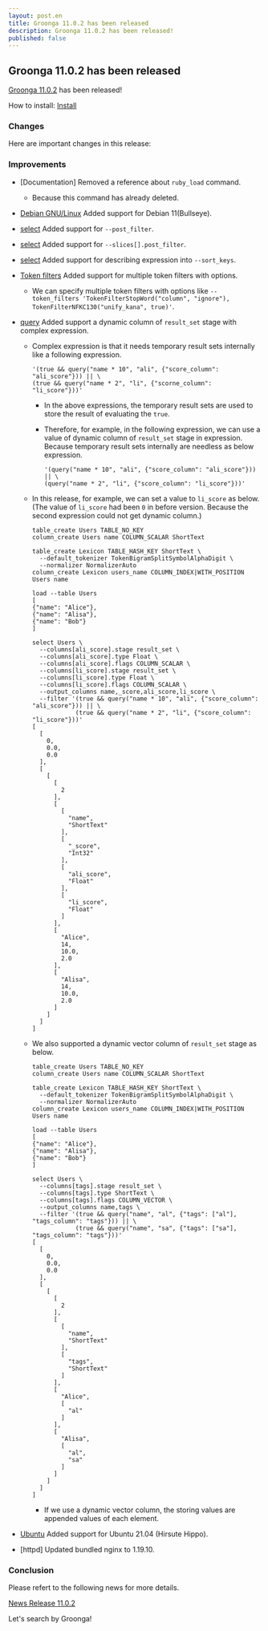 ```yaml
---
layout: post.en
title: Groonga 11.0.2 has been released
description: Groonga 11.0.2 has been released!
published: false
---
```


## Groonga 11.0.2 has been released

[Groonga 11.0.2](/docs/news.html#release-11-0-2) has been released!

How to install: [Install](/docs/install.html)

### Changes

Here are important changes in this release:

### Improvements

* [Documentation] Removed a reference about ``ruby_load`` command.

  * Because this command has already deleted.

* [Debian GNU/Linux](/docs/install/debian.html) Added support for Debian 11(Bullseye).

* [select](/docs/reference/commands/select.html) Added support for ``--post_filter``.

* [select](/docs/reference/commands/select.html) Added support for ``--slices[].post_filter``.

* [select](/docs/reference/commands/select.html) Added support for describing expression into ``--sort_keys``.

* [Token filters](/docs/reference/token_filters.html) Added support for multiple token filters with options.

  * We can specify multiple token filters with options like ``--token_filters 'TokenFilterStopWord("column", "ignore"), TokenFilterNFKC130("unify_kana", true)'``.

* [query](/docs/reference/functions/query.html) Added support a dynamic column of ``result_set`` stage with complex expression.

  * Complex expression is that it needs temporary result sets internally like a following expression.

    ```
    '(true && query("name * 10", "ali", {"score_column": "ali_score"})) || \
    (true && query("name * 2", "li", {"scorne_column": "li_score"}))'
    ```

    * In the above expressions, the temporary result sets are used to store the result of evaluating the ``true``.
    * Therefore, for example, in the following expression, we can use a value of dynamic column of ``result_set`` stage in expression. Because temporary result sets internally are needless as below expression.

      ```
      '(query("name * 10", "ali", {"score_column": "ali_score"})) || \
      (query("name * 2", "li", {"score_column": "li_score"}))'
      ```

  * In this release, for example, we can set a value to ``li_score`` as below. (The value of ``li_score`` had been ``0`` in before version. Because the second expression could not get dynamic column.)

    ```
    table_create Users TABLE_NO_KEY
    column_create Users name COLUMN_SCALAR ShortText

    table_create Lexicon TABLE_HASH_KEY ShortText \
      --default_tokenizer TokenBigramSplitSymbolAlphaDigit \
      --normalizer NormalizerAuto
    column_create Lexicon users_name COLUMN_INDEX|WITH_POSITION Users name

    load --table Users
    [
    {"name": "Alice"},
    {"name": "Alisa"},
    {"name": "Bob"}
    ]

    select Users \
      --columns[ali_score].stage result_set \
      --columns[ali_score].type Float \
      --columns[ali_score].flags COLUMN_SCALAR \
      --columns[li_score].stage result_set \
      --columns[li_score].type Float \
      --columns[li_score].flags COLUMN_SCALAR \
      --output_columns name,_score,ali_score,li_score \
      --filter '(true && query("name * 10", "ali", {"score_column": "ali_score"})) || \
                (true && query("name * 2", "li", {"score_column": "li_score"}))'
    [
      [
        0,
        0.0,
        0.0
      ],
      [
        [
          [
            2
          ],
          [
            [
              "name",
              "ShortText"
            ],
            [
              "_score",
              "Int32"
            ],
            [
              "ali_score",
              "Float"
            ],
            [
              "li_score",
              "Float"
            ]
          ],
          [
            "Alice",
            14,
            10.0,
            2.0
          ],
          [
            "Alisa",
            14,
            10.0,
            2.0
          ]
        ]
      ]
    ]
    ```

  * We also supported a dynamic vector column of ``result_set`` stage as below.

    ```
    table_create Users TABLE_NO_KEY
    column_create Users name COLUMN_SCALAR ShortText

    table_create Lexicon TABLE_HASH_KEY ShortText \
      --default_tokenizer TokenBigramSplitSymbolAlphaDigit \
      --normalizer NormalizerAuto
    column_create Lexicon users_name COLUMN_INDEX|WITH_POSITION Users name

    load --table Users
    [
    {"name": "Alice"},
    {"name": "Alisa"},
    {"name": "Bob"}
    ]

    select Users \
      --columns[tags].stage result_set \
      --columns[tags].type ShortText \
      --columns[tags].flags COLUMN_VECTOR \
      --output_columns name,tags \
      --filter '(true && query("name", "al", {"tags": ["al"], "tags_column": "tags"})) || \
                (true && query("name", "sa", {"tags": ["sa"], "tags_column": "tags"}))'
    [
      [
        0,
        0.0,
        0.0
      ],
      [
        [
          [
            2
          ],
          [
            [
              "name",
              "ShortText"
            ],
            [
              "tags",
              "ShortText"
            ]
          ],
          [
            "Alice",
            [
              "al"
            ]
          ],
          [
            "Alisa",
            [
              "al",
              "sa"
            ]
          ]
        ]
      ]
    ]
    ```

    * If we use a dynamic vector column, the storing values are appended values of each element.

* [Ubuntu](/docs/install/ubuntu.html) Added support for Ubuntu 21.04 (Hirsute Hippo).

* [httpd] Updated bundled nginx to 1.19.10.

### Conclusion

Please refert to the following news for more details.

[News Release 11.0.2](/docs/news.html#release-11-0-2)

Let's search by Groonga!
